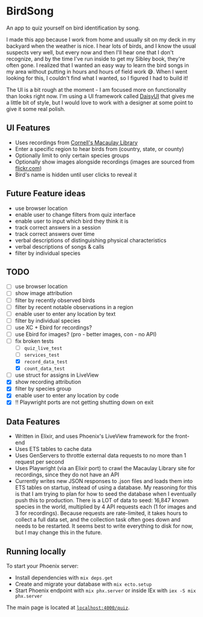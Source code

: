 

# BirdSong

An app to quiz yourself on bird identification by song.

I made this app because I work from home and usually sit on my deck in my backyard when the weather is nice. I hear lots of birds, and I know the usual suspects very well, but every now and then I'll hear one that I don't recognize, and by the time I've run inside to get my Sibley book, they're often gone. I realized that I wanted an easy way to learn the bird songs in my area without putting in hours and hours of field work :sweat_smile:. When I went looking for this, I couldn't find what I wanted, so I figured I had to build it!

The UI is a bit rough at the moment - I am focused more on functionality than looks right now. I'm using a UI framework called [DaisyUI](https://daisyui.com/) that gives me a little bit of style, but I would love to work with a designer at some point to give it some real polish.

## UI Features
- Uses recordings from [Cornell's Macaulay Library ](https://www.macaulaylibrary.org/)
- Enter a specific region to hear birds from (country, state, or county)
- Optionally limit to only certain species groups
- Optionally show images alongside recordings (images are sourced from [flickr.com](https://flickr.com))
- Bird's name is hidden until user clicks to reveal it

## Future Feature ideas
- use browser location
- enable user to change filters from quiz interface
- enable user to input which bird they think it is
- track correct answers in a session
- track correct answers over time
- verbal descriptions of distinguishing physical characteristics
- verbal descriptions of songs & calls
- filter by individual species

## TODO
- [ ] use browser location
- [ ] show image attribution
- [ ] filter by recently observed birds
- [ ] filter by recent notable observations in a region
- [ ] enable user to enter any location by text
- [ ] filter by individual species
- [ ] use XC + Ebird for recordings?
- [ ] use Ebird for images? (pro - better images, con - no API)
- [ ] fix broken tests 
  - [ ] `quiz_live_test`
  - [ ] `services_test`
  - [x] `record_data_test`
  - [x] `count_data_test`
- [ ] use struct for assigns in LiveView
- [x] show recording attribution
- [x] filter by species group
- [x] enable user to enter any location by code
- [x] :bangbang: Playwright ports are not getting shutting down on exit

## Data Features
- Written in Elixir, and uses Phoenix's LiveView framework for the front-end
- Uses ETS tables to cache data
- Uses GenServers to throttle external data requests to no more than 1 request per second
- Uses Playwright (via an Elixir port) to crawl the Macaulay Library site for recordings, since they do not have an API
- Currently writes new JSON responses to .json files and loads them into ETS tables on startup, instead of using a database. My reasoning for this is that I am trying to plan for how to seed the database when I eventually push this to production. There is a LOT of data to seed: 16,847 known species in the world, multiplied by 4 API requests each (1 for images and 3 for recordings). Because requests are rate-limited, it takes hours to collect a full data set, and the collection task often goes down and needs to be restarted. It seems best to write everything to disk for now, but I may change this in the future.

## Running locally

To start your Phoenix server:

  * Install dependencies with `mix deps.get`
  * Create and migrate your database with `mix ecto.setup`
  * Start Phoenix endpoint with `mix phx.server` or inside IEx with `iex -S mix phx.server`

The main page is located at [`localhost:4000/quiz`](http://localhost:4000/quiz).
